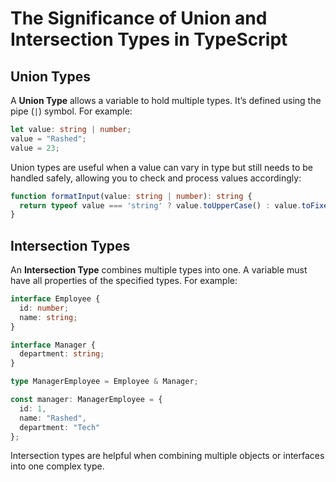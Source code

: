 # The Significance of Union and Intersection Types in TypeScript


## Union Types
A **Union Type** allows a variable to hold multiple types. It’s defined using the pipe (`|`) symbol. For example:

```typescript
let value: string | number;
value = "Rashed";
value = 23;
```

Union types are useful when a value can vary in type but still needs to be handled safely, allowing you to check and process values accordingly:

```typescript
function formatInput(value: string | number): string {
  return typeof value === 'string' ? value.toUpperCase() : value.toFixed(2);
}
```

## Intersection Types
An **Intersection Type** combines multiple types into one. A variable must have all properties of the specified types. For example:

```typescript
interface Employee {
  id: number;
  name: string;
}

interface Manager {
  department: string;
}

type ManagerEmployee = Employee & Manager;

const manager: ManagerEmployee = {
  id: 1,
  name: "Rashed",
  department: "Tech"
};
```

Intersection types are helpful when combining multiple objects or interfaces into one complex type.
